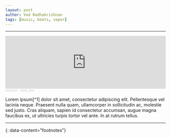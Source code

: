 ```yaml
---
layout: post
author: Ved Radhakrishnan
tags: [music, beats, vapor]
---
```


---
<iframe width="100%" height="166" scrolling="no" frameborder="no" allow="autoplay" src="https://w.soundcloud.com/player/?url=https%3A//api.soundcloud.com/tracks/1410612541&color=%2374c0fc&auto_play=true&hide_related=false&show_comments=true&show_user=true&show_reposts=false&show_teaser=true"></iframe><div style="font-size: 10px; color: #cccccc;line-break: anywhere;word-break: normal;overflow: hidden;white-space: nowrap;text-overflow: ellipsis; font-family: Interstate,Lucida Grande,Lucida Sans Unicode,Lucida Sans,Garuda,Verdana,Tahoma,sans-serif;font-weight: 100;"><a href="https://soundcloud.com/ved-radhakrishnan" title="veduram" target="_blank" style="color: #cccccc; text-decoration: none;">veduram</a> · <a href="https://soundcloud.com/ved-radhakrishnan/pluto_two" title="pluto_two" target="_blank" style="color: #cccccc; text-decoration: none;">pluto_two</a></div>

Lorem ipsum[^1] dolor sit amet, consectetur adipiscing elit. Pellentesque vel lacinia neque. Praesent nulla quam, ullamcorper in sollicitudin ac, molestie sed justo. Cras aliquam, sapien id consectetur accumsan, augue magna faucibus ex, ut ultricies turpis tortor vel ante. In at rutrum tellus.

---
{: data-content="footnotes"}
